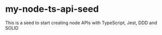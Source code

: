 # my-node-ts-api-seed
This is a seed to start creating node APIs with TypeScript, Jest, DDD and SOLID
